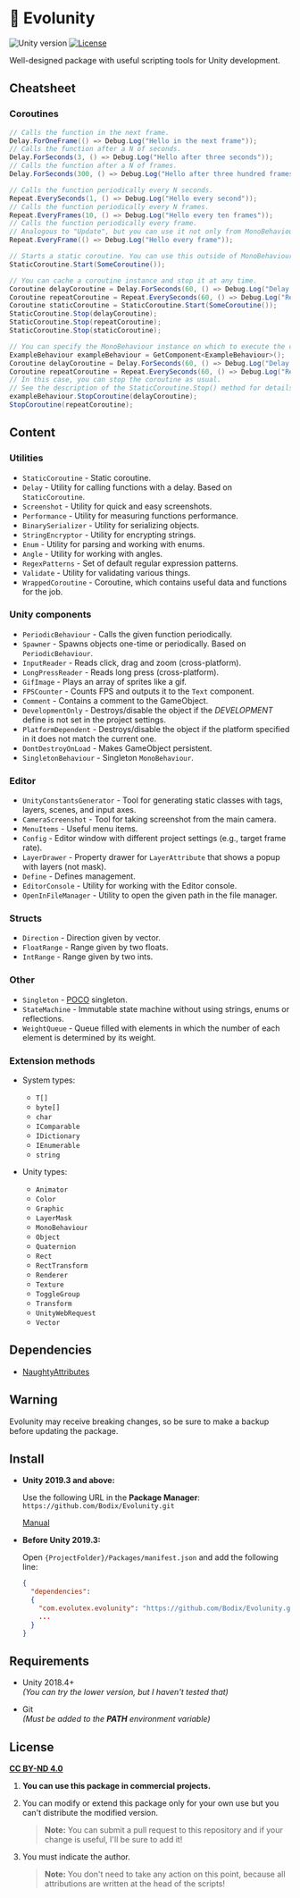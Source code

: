 # 🌿 Evolunity

![Unity version](https://img.shields.io/badge/unity-2018.4%2B-blue?logo=unity)
[![License](https://img.shields.io/badge/license-CC%20BY--ND%204.0-green)](#license)

Well-designed package with useful scripting tools for Unity development.

## Cheatsheet

### Coroutines

```csharp
// Calls the function in the next frame.
Delay.ForOneFrame(() => Debug.Log("Hello in the next frame"));
// Calls the function after a N of seconds.
Delay.ForSeconds(3, () => Debug.Log("Hello after three seconds"));
// Calls the function after a N of frames.
Delay.ForSeconds(300, () => Debug.Log("Hello after three hundred frames"));

// Calls the function periodically every N seconds.
Repeat.EverySeconds(1, () => Debug.Log("Hello every second"));
// Calls the function periodically every N frames.
Repeat.EveryFrames(10, () => Debug.Log("Hello every ten frames"));
// Calls the function periodically every frame.
// Analogous to "Update", but you can use it not only from MonoBehaviour classes.
Repeat.EveryFrame(() => Debug.Log("Hello every frame"));

// Starts a static coroutine. You can use this outside of MonoBehaviour.
StaticCoroutine.Start(SomeCoroutine());

// You can cache a coroutine instance and stop it at any time.
Coroutine delayCoroutine = Delay.ForSeconds(60, () => Debug.Log("Delay coroutine"));
Coroutine repeatCoroutine = Repeat.EverySeconds(60, () => Debug.Log("Repeat coroutine"));
Coroutine staticCoroutine = StaticCoroutine.Start(SomeCoroutine());
StaticCoroutine.Stop(delayCoroutine);
StaticCoroutine.Stop(repeatCoroutine);
StaticCoroutine.Stop(staticCoroutine);

// You can specify the MonoBehaviour instance on which to execute the coroutine.
ExampleBehaviour exampleBehaviour = GetComponent<ExampleBehaviour>();
Coroutine delayCoroutine = Delay.ForSeconds(60, () => Debug.Log("Delay coroutine"), exampleBehaviour);
Coroutine repeatCoroutine = Repeat.EverySeconds(60, () => Debug.Log("Repeat coroutine"), this);
// In this case, you can stop the coroutine as usual.
// See the description of the StaticCoroutine.Stop() method for details.
exampleBehaviour.StopCoroutine(delayCoroutine);
StopCoroutine(repeatCoroutine);
```

## Content

### Utilities

- `StaticCoroutine` - Static coroutine.
- `Delay` - Utility for calling functions with a delay. Based on `StaticCoroutine`.
- `Screenshot` - Utility for quick and easy screenshots.
- `Performance` - Utility for measuring functions performance.
- `BinarySerializer` - Utility for serializing objects.
- `StringEncryptor` - Utility for encrypting strings.
- `Enum` - Utility for parsing and working with enums.
- `Angle` - Utility for working with angles.
- `RegexPatterns` - Set of default regular expression patterns.
- `Validate` - Utility for validating various things.
- `WrappedCoroutine` - Coroutine, which contains useful data and functions for the job.

### Unity components

- `PeriodicBehaviour` - Calls the given function periodically.
- `Spawner` - Spawns objects one-time or periodically. Based on `PeriodicBehaviour`.
- `InputReader` - Reads click, drag and zoom (cross-platform).
- `LongPressReader` - Reads long press (cross-platform).
- `GifImage` - Plays an array of sprites like a gif.
- `FPSCounter` - Counts FPS and outputs it to the `Text` component.
- `Comment` - Contains a comment to the GameObject.
- `DevelopmentOnly` - Destroys/disable the object if the *DEVELOPMENT* define is not set in the project settings.
- `PlatformDependent` - Destroys/disable the object if the platform specified in it does not match the current one.
- `DontDestroyOnLoad` - Makes GameObject persistent.
- `SingletonBehaviour` - Singleton `MonoBehaviour`.

### Editor

- `UnityConstantsGenerator` - Tool for generating static classes with tags, layers, scenes, and input axes.
- `CameraScreenshot` - Tool for taking screenshot from the main camera.
- `MenuItems` - Useful menu items.
- `Config` - Editor window with different project settings (e.g., target frame rate).
- `LayerDrawer` - Property drawer for `LayerAttribute` that shows a popup with layers (not mask).
- `Define` - Defines management.
- `EditorConsole` - Utility for working with the Editor console.
- `OpenInFileManager` - Utility to open the given path in the file manager.

### Structs

- `Direction` - Direction given by vector.
- `FloatRange` - Range given by two floats.
- `IntRange` - Range given by two ints.

### Other

- `Singleton` - [POCO](https://ru.wikipedia.org/wiki/Plain_old_CLR_object) singleton.
- `StateMachine` - Immutable state machine without using strings, enums or reflections.
- `WeightQueue` - Queue filled with elements in which the number of each element is determined by its weight.

### Extension methods

- System types:
  - `T[]`
  - `byte[]`
  - `char`
  - `IComparable`
  - `IDictionary`
  - `IEnumerable`
  - `string`

- Unity types:
  - `Animator`
  - `Color`
  - `Graphic`
  - `LayerMask`
  - `MonoBehaviour`
  - `Object`
  - `Quaternion`
  - `Rect`
  - `RectTransform`
  - `Renderer`
  - `Texture`
  - `ToggleGroup`
  - `Transform`
  - `UnityWebRequest`
  - `Vector`

## Dependencies

- [NaughtyAttributes](https://github.com/dbrizov/NaughtyAttributes)

## Warning

Evolunity may receive breaking changes, so be sure to make a backup before updating the package.

## Install

- **Unity 2019.3 and above:**

  Use the following URL in the **Package Manager**:
  `https://github.com/Bodix/Evolunity.git`

  [Manual](https://docs.unity3d.com/2019.3/Documentation/Manual/upm-ui-giturl.html)

- **Before Unity 2019.3:**

  Open `{ProjectFolder}/Packages/manifest.json` and add the following line:

    ```json
    {
      "dependencies":
      {
        "com.evolutex.evolunity": "https://github.com/Bodix/Evolunity.git",
        ...
      }
    }
    ```

## Requirements

- Unity 2018.4+<br>
  *(You can try the lower version, but I haven't tested that)*

- Git<br>
  *(Must be added to the **PATH** environment variable)*

## License

[**CC BY-ND 4.0**](https://creativecommons.org/licenses/by-nd/4.0/)

1. **You can use this package in commercial projects.**

2. You can modify or extend this package only for your own use but you can't distribute the modified version.
    >**Note:** You can submit a pull request to this repository and if your change is useful, I'll be sure to add it!

3. You must indicate the author.
    >**Note:** You don't need to take any action on this point, because all attributions are written at the head of the scripts!
